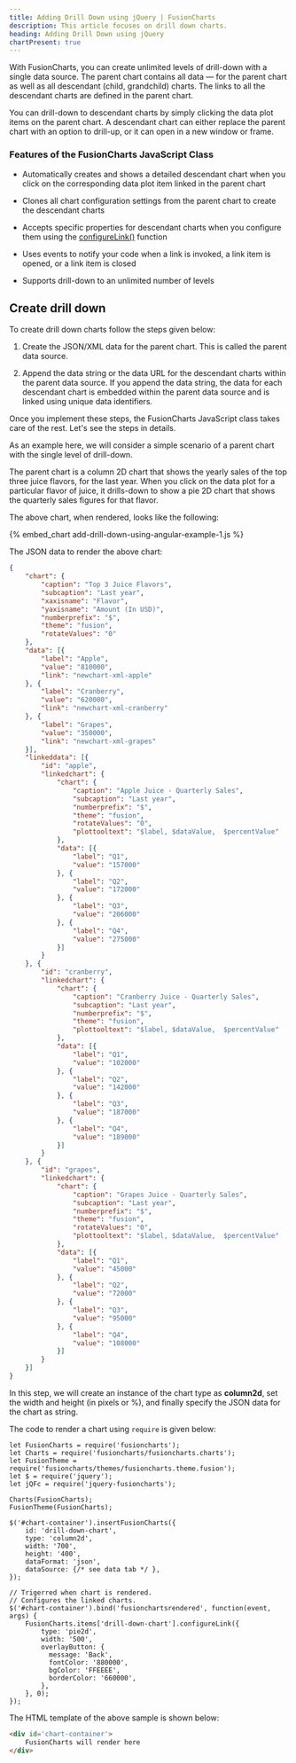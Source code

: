 ```yaml
---
title: Adding Drill Down using jQuery | FusionCharts
description: This article focuses on drill down charts.
heading: Adding Drill Down using jQuery
chartPresent: true
---
```


With FusionCharts, you can create unlimited levels of drill-down with a single data source. The parent chart contains all data — for the parent chart as well as all descendant (child, grandchild) charts. The links to all the descendant charts are defined in the parent chart.

You can drill-down to descendant charts by simply clicking the data plot items on the parent chart. A descendant chart can either replace the parent chart with an option to drill-up, or it can open in a new window or frame.

### Features of the FusionCharts JavaScript Class

* Automatically creates and shows a detailed descendant chart when you click on the corresponding data plot item linked in the parent chart

* Clones all chart configuration settings from the parent chart to create the descendant charts

* Accepts specific properties for descendant charts when you configure them using the [configureLink()](https://www.fusioncharts.com/dev/api/fusioncharts/fusioncharts-methods.html#configureLink) function
* Uses events to notify your code when a link is invoked, a link item is opened, or a link item is closed

* Supports drill-down to an unlimited number of levels

## Create drill down 

To create drill down charts follow the steps given below:

1. Create the JSON/XML data for the parent chart. This is called the parent data source.

2. Append the data string or the data URL for the descendant charts within the parent data source. If you append the data string, the data for each descendant chart is embedded within the parent data source and is linked using unique data identifiers.

Once you implement these steps, the FusionCharts JavaScript class takes care of the rest. Let's see the steps in details.

As an example here, we will consider a simple scenario of a parent chart with the single level of drill-down.

The parent chart is a column 2D chart that shows the yearly sales of the top three juice flavors, for the last year. When you click on the data plot for a particular flavor of juice, it drills-down to show a pie 2D chart that shows the quarterly sales figures for that flavor.

The above chart, when rendered, looks like the following:

{% embed_chart add-drill-down-using-angular-example-1.js %}

The JSON data to render the above chart:

```json
{
    "chart": {
        "caption": "Top 3 Juice Flavors",
        "subcaption": "Last year",
        "xaxisname": "Flavor",
        "yaxisname": "Amount (In USD)",
        "numberprefix": "$",
        "theme": "fusion",
        "rotateValues": "0"
    },
    "data": [{
        "label": "Apple",
        "value": "810000",
        "link": "newchart-xml-apple"
    }, {
        "label": "Cranberry",
        "value": "620000",
        "link": "newchart-xml-cranberry"
    }, {
        "label": "Grapes",
        "value": "350000",
        "link": "newchart-xml-grapes"
    }],
    "linkeddata": [{
        "id": "apple",
        "linkedchart": {
            "chart": {
                "caption": "Apple Juice - Quarterly Sales",
                "subcaption": "Last year",
                "numberprefix": "$",
                "theme": "fusion",
                "rotateValues": "0",
                "plottooltext": "$label, $dataValue,  $percentValue"
            },
            "data": [{
                "label": "Q1",
                "value": "157000"
            }, {
                "label": "Q2",
                "value": "172000"
            }, {
                "label": "Q3",
                "value": "206000"
            }, {
                "label": "Q4",
                "value": "275000"
            }]
        }
    }, {
        "id": "cranberry",
        "linkedchart": {
            "chart": {
                "caption": "Cranberry Juice - Quarterly Sales",
                "subcaption": "Last year",
                "numberprefix": "$",
                "theme": "fusion",
                "plottooltext": "$label, $dataValue,  $percentValue"
            },
            "data": [{
                "label": "Q1",
                "value": "102000"
            }, {
                "label": "Q2",
                "value": "142000"
            }, {
                "label": "Q3",
                "value": "187000"
            }, {
                "label": "Q4",
                "value": "189000"
            }]
        }
    }, {
        "id": "grapes",
        "linkedchart": {
            "chart": {
                "caption": "Grapes Juice - Quarterly Sales",
                "subcaption": "Last year",
                "numberprefix": "$",
                "theme": "fusion",
                "rotateValues": "0",
                "plottooltext": "$label, $dataValue,  $percentValue"
            },
            "data": [{
                "label": "Q1",
                "value": "45000"
            }, {
                "label": "Q2",
                "value": "72000"
            }, {
                "label": "Q3",
                "value": "95000"
            }, {
                "label": "Q4",
                "value": "108000"
            }]
        }
    }]
}
```

In this step, we will create an instance of the chart type as **column2d**, set the width and height (in pixels or %), and finally specify the JSON data for the chart as string.

The code to render a chart using `require` is given below:

```
let FusionCharts = require('fusioncharts');
let Charts = require('fusioncharts/fusioncharts.charts');
let FusionTheme = require('fusioncharts/themes/fusioncharts.theme.fusion');
let $ = require('jquery');
let jQFc = require('jquery-fusioncharts');

Charts(FusionCharts);
FusionTheme(FusionCharts);

$('#chart-container').insertFusionCharts({
    id: 'drill-down-chart',
    type: 'column2d',
    width: '700',
    height: '400',
    dataFormat: 'json',
    dataSource: {/* see data tab */ },
});

// Trigerred when chart is rendered.
// Configures the linked charts.
$('#chart-container').bind('fusionchartsrendered', function(event, args) {
    FusionCharts.items['drill-down-chart'].configureLink({
        type: 'pie2d',
        width: '500',
        overlayButton: {
          message: 'Back',
          fontColor: '880000',
          bgColor: 'FFEEEE',
          borderColor: '660000',
        },
    }, 0);
});
```

The HTML template of the above sample is shown below:

```html
<div id='chart-container'>
    FusionCharts will render here
</div>
```